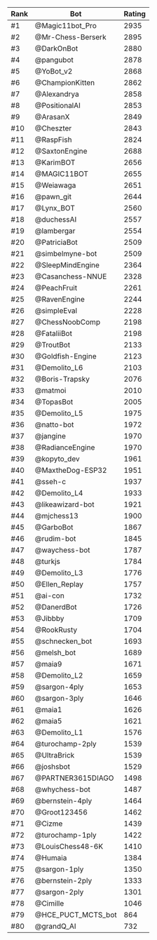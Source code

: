 Rank|Bot|Rating
---|---|---
#1|@Magic11bot_Pro|2935
#2|@Mr-Chess-Berserk|2895
#3|@DarkOnBot|2880
#4|@pangubot|2878
#5|@YoBot_v2|2868
#6|@ChampionKitten|2862
#7|@Alexandrya|2858
#8|@PositionalAI|2853
#9|@ArasanX|2849
#10|@Cheszter|2843
#11|@RaspFish|2824
#12|@SaxtonEngine|2688
#13|@KarimBOT|2656
#14|@MAGIC11BOT|2655
#15|@Weiawaga|2651
#16|@pawn_git|2644
#17|@Lynx_BOT|2560
#18|@duchessAI|2557
#19|@lambergar|2554
#20|@PatriciaBot|2509
#21|@simbelmyne-bot|2509
#22|@SleepMindEngine|2364
#23|@Casanchess-NNUE|2328
#24|@PeachFruit|2261
#25|@RavenEngine|2244
#26|@simpleEval|2228
#27|@ChessNoobComp|2198
#28|@FataliiBot|2198
#29|@TroutBot|2133
#30|@Goldfish-Engine|2123
#31|@Demolito_L6|2103
#32|@Boris-Trapsky|2076
#33|@matmoi|2010
#34|@TopasBot|2005
#35|@Demolito_L5|1975
#36|@natto-bot|1972
#37|@jangine|1970
#38|@RadianceEngine|1970
#39|@kopyto_dev|1961
#40|@MaxtheDog-ESP32|1951
#41|@sseh-c|1937
#42|@Demolito_L4|1933
#43|@likeawizard-bot|1921
#44|@mjchess13|1900
#45|@GarboBot|1867
#46|@rudim-bot|1845
#47|@waychess-bot|1787
#48|@turkjs|1784
#49|@Demolito_L3|1776
#50|@Ellen_Replay|1757
#51|@ai-con|1732
#52|@DanerdBot|1726
#53|@Jibbby|1709
#54|@RookRusty|1704
#55|@schnecken_bot|1693
#56|@melsh_bot|1689
#57|@maia9|1671
#58|@Demolito_L2|1659
#59|@sargon-4ply|1653
#60|@sargon-3ply|1646
#61|@maia1|1626
#62|@maia5|1621
#63|@Demolito_L1|1576
#64|@turochamp-2ply|1539
#65|@UltraBrick|1539
#66|@joshsbot|1529
#67|@PARTNER3615DIAGO|1498
#68|@whychess-bot|1487
#69|@bernstein-4ply|1464
#70|@Groot123456|1462
#71|@Cizme|1439
#72|@turochamp-1ply|1422
#73|@LouisChess48-6K|1410
#74|@Humaia|1384
#75|@sargon-1ply|1350
#76|@bernstein-2ply|1333
#77|@sargon-2ply|1301
#78|@Cimille|1046
#79|@HCE_PUCT_MCTS_bot|864
#80|@grandQ_AI|732
